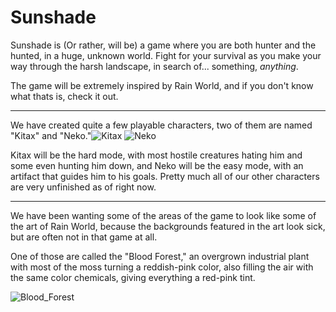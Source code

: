 # Sunshade
Sunshade is (Or rather, will be) a game where you are both hunter and the hunted, in a huge, unknown world. Fight for your survival
as you make your way through the harsh landscape, in search of... something, *anything*.

The game will be extremely inspired by Rain World, and if you don't know what thats is, check it out.

------

We have created quite a few playable characters, two of them are named "Kitax" and "Neko."![Kitax](https://user-images.githubusercontent.com/109200091/204119355-11a4cbba-c665-43d0-9631-0bd5726ad2ac.png)
![Neko](https://user-images.githubusercontent.com/109200091/204119365-06fc67cb-fcb5-44b8-b53b-06871e0a2974.png)

Kitax will be the hard mode, with most hostile creatures hating him and some even hunting him down, and Neko will be the easy mode, with an artifact that guides him to his goals. Pretty much all of our other characters are very unfinished as of right now.

-----

We have been wanting some of the areas of the game to look like some of the art of Rain World, because the backgrounds featured in the art look sick, but are often not in that game at all.

One of those are called the "Blood Forest," an overgrown industrial plant with most of the moss turning a reddish-pink color, also filling the air with the same color chemicals, giving everything a red-pink tint.

![Blood_Forest](https://user-images.githubusercontent.com/109200091/204119741-ae937099-1a1e-49cd-b68f-b36039c1338d.png)
